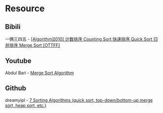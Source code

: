 # Resource

## Bibili

一俩三四五 - [[Algorithm][010] 计数排序 Counting Sort 快速排序 Quick Sort 归并排序 Merge Sort [OTTFF]](https://www.bilibili.com/video/BV1QE411X7mA)

## Youtube

Abdul Bari - [Merge Sort Algorithm](https://youtu.be/mB5HXBb_HY8)

## Github

dreamyipl - [7 Sorting Algorithms (quick sort, top-down/bottom-up merge sort, heap sort, etc.)](<https://leetcode.com/problems/sort-an-array/discuss/492042/7-Sorting-Algorithms-(quick-sort-top-downbottom-up-merge-sort-heap-sort-etc.)>)
